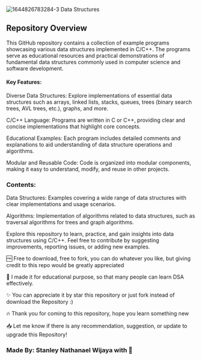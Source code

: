 ![1644826783284-3  Data Structures](https://github.com/StyNW7/Data_Structures/assets/76080599/fc261021-8f0c-4e0a-93b5-c615161f0453)

## Repository Overview
This GitHub repository contains a collection of example programs showcasing various data structures implemented in C/C++. The programs serve as educational resources and practical demonstrations of fundamental data structures commonly used in computer science and software development.

#### Key Features:
Diverse Data Structures: Explore implementations of essential data structures such as arrays, linked lists, stacks, queues, trees (binary search trees, AVL trees, etc.), graphs, and more.

C/C++ Language: Programs are written in C or C++, providing clear and concise implementations that highlight core concepts.

Educational Examples: Each program includes detailed comments and explanations to aid understanding of data structure operations and algorithms.

Modular and Reusable Code: Code is organized into modular components, making it easy to understand, modify, and reuse in other projects.


### Contents:
Data Structures: Examples covering a wide range of data structures with clear implementations and usage scenarios.

Algorithms: Implementation of algorithms related to data structures, such as traversal algorithms for trees and graph algorithms.

Explore this repository to learn, practice, and gain insights into data structures using C/C++. Feel free to contribute by suggesting improvements, reporting issues, or adding new examples.


🆓 Free to download, free to fork, you can do whatever you like, but giving credit to this repo would be greatly appreciated

🏫 I made it for educational purpose, so that many people can learn DSA effectively.

✨ You can appreciate it by star this repository or just fork instead of download the Repository :)

🔥 Thank you for coming to this repository, hope you learn something new

📥 Let me know if there is any recommendation, suggestion, or update to upgrade this Repository!

### Made By: Stanley Nathanael Wijaya with 🤍
